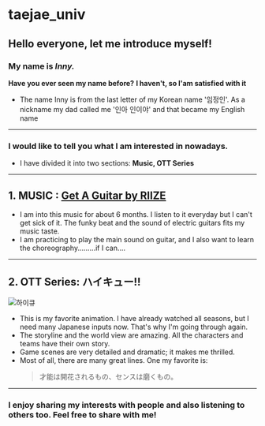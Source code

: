 # taejae_univ
## Hello everyone, let me introduce myself!
### **My name is** *Inny.* 
**Have you ever seen my name before?** **I haven't, so I'am satisfied with it**
- The name Inny is from the last letter of my Korean name '임정인'. As a nickname my dad called me '인아 인이야' and that became my English name
---
### **I would like to tell you what I am interested in nowadays.**
- I have divided it into two sections:
  **Music, OTT Series**
---
**1. MUSIC**
: [Get A Guitar by RIIZE](https://youtu.be/iUw3LPM7OBU?si=HITr6P_ZbxT2BanU)
---
- I am into this music for about 6 months. I listen to it everyday but I can't get sick of it. The funky beat and the sound of electric guitars fits my music taste.
- I am practicing to play the main sound on guitar, and I also want to learn the choreography.........if I can....
---
**2. OTT Series: ハイキュー!!**
---	
![하이큐](https://github.com/InnyMinny/taejae_univ/assets/163521462/c05e6d5f-1b51-4c0b-8947-757afb84053e)
- This is my favorite animation. I have already watched all seasons, but I need many Japanese inputs now. That's why I'm going through again.
- The storyline and the world view are amazing. All the characters and teams have their own story. 
- Game scenes are very detailed and dramatic; it makes me thrilled.
- Most of all, there are many great lines. One my favorite is:
  >才能は開花されるもの、センスは磨くもの。
---
### **I enjoy sharing my interests with people and also listening to others too. Feel free to share with me!**
